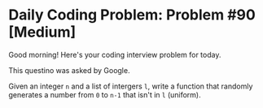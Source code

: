 # Daily Coding Problem: Problem #90 [Medium]

Good morning! Here's your coding interview problem for today.

This questino was asked by Google.

Given an integer `n` and a list of intergers `l`, write a function that randomly generates a number from `0` to `n-1` that isn't in `l`
(uniform).
